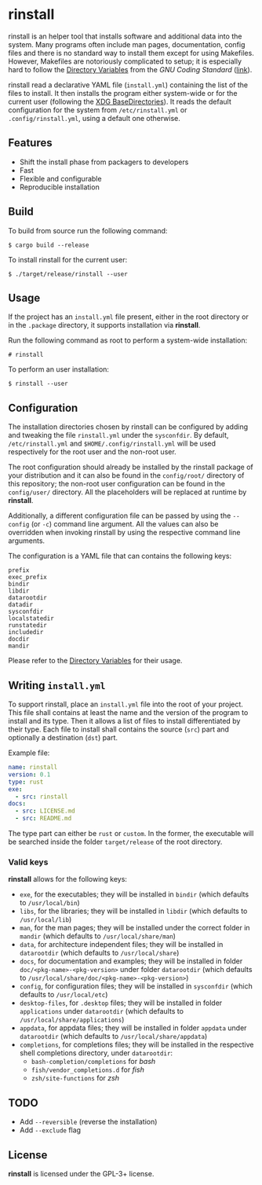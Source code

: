 # rinstall

rinstall is an helper tool that installs software and additional data into the system.
Many programs often include man pages, documentation, config files and there is no standard
way to install them except for using Makefiles. However, Makefiles are notoriously complicated to
setup; it is especially hard to follow the [Directory Variables] from the _GNU Coding
Standard_ ([link][Makefiles Best Practices]).

[Directory Variables]: https://www.gnu.org/prep/standards/html_node/Directory-Variables.html
[Makefiles Best Practices]: https://danyspin97.org/blog/makefiles-best-practices/

rinstall read a declarative YAML file (`install.yml`) containing the list of the files to install.
It then installs the program either system-wide or for the current user (following the
[XDG BaseDirectories]). It reads the default configuration for the system from `/etc/rinstall.yml`
or `.config/rinstall.yml`, using a default one otherwise.

[XDG BaseDirectories]: https://specifications.freedesktop.org/basedir-spec/basedir-spec-latest.html

## Features

- Shift the install phase from packagers to developers
- Fast
- Flexible and configurable
- Reproducible installation

## Build

To build from source run the following command:

```
$ cargo build --release
```

To install rinstall for the current user:

```
$ ./target/release/rinstall --user
```

## Usage

If the project has an `install.yml` file present, either in the root directory or in the
`.package` directory, it supports installation via **rinstall**.

Run the following command as root to perform a system-wide installation:

```
# rinstall
```

To perform an user installation:

```
$ rinstall --user
```

## Configuration

The installation directories chosen by rinstall can be configured by adding and tweaking the
file `rinstall.yml` under the `sysconfdir`. By default, `/etc/rinstall.yml` and
`$HOME/.config/rinstall.yml` will be used respectively for the root user and the non-root user.

The root configuration should already be installed by the rinstall package of your distribution and
it can also be found in the `config/root/` directory of this repository; the non-root user
configuration can be found in the `config/user/` directory. All the placeholders will be replaced at runtime by **rinstall**.

Additionally, a different configuration file can be passed by using the `--config` (or `-c`)
command line argument. All the values can also be overridden when invoking rinstall by using
the respective command line arguments.

The configuration is a YAML file that can contains the following keys:

```
prefix
exec_prefix
bindir
libdir
datarootdir
datadir
sysconfdir
localstatedir
runstatedir
includedir
docdir
mandir
```

Please refer to the [Directory Variables] for their usage.

## Writing `install.yml`

To support rinstall, place an `install.yml` file into the root of your project. This file
shall contains at least the name and the version of the program to install and its type. Then it
allows a list of files to install differentiated by their type. Each file to install shall contains
the source (`src`) part and optionally a destination (`dst`) part.

Example file:

```yaml
name: rinstall
version: 0.1
type: rust
exe:
  - src: rinstall
docs:
  - src: LICENSE.md
  - src: README.md
```

The type part can either be `rust` or `custom`. In the former, the executable will be searched
inside the folder `target/release` of the root directory.

### Valid keys

**rinstall** allows for the following keys:

- `exe`, for the executables; they will be installed in `bindir` (which defaults to
  `/usr/local/bin`)
- `libs`, for the libraries; they will be installed in `libdir` (which defaults to `/usr/local/lib`)
- `man`, for the man pages; they will be installed under the correct folder in `mandir`
  (which defaults to `/usr/local/share/man`)
- `data`, for architecture independent files; they will be installed in `datarootdir` (which
  defaults to `/usr/local/share`)
- `docs`, for documentation and examples; they will be installed in folder
  `doc/<pkg-name>-<pkg-version>` under folder `datarootdir` (which defaults to
  `/usr/local/share/doc/<pkg-name>-<pkg-version>`)
- `config`, for configuration files; they will be installed in `sysconfdir` (which defaults to
  `/usr/local/etc`)
- `desktop-files`, for `.desktop` files; they will be installed in folder
  `applications` under `datarootdir` (which defaults to `/usr/local/share/applications`)
- `appdata`, for appdata files; they will be installed in folder
  `appdata` under `datarootdir` (which defaults to `/usr/local/share/appdata`)
- `completions`, for completions files; they will be installed in the respective shell completions
  directory, under `datarootdir`:
  + `bash-completion/completions` for *bash*
  + `fish/vendor_completions.d` for *fish*
  + `zsh/site-functions` for *zsh*

## TODO

- Add `--reversible` (reverse the installation)
- Add `--exclude` flag

## License

**rinstall** is licensed under the GPL-3+ license.


